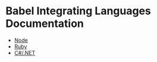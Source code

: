# Babel Integrating Languages Documentation

- [Node](node.md)
- [Ruby](ruby.md)
- [C#/.NET](c-sharp-dot-net.md)
